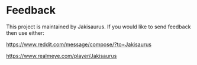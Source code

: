 # Feedback

This project is maintained by Jakisaurus. If you would like to send feedback then use either:

https://www.reddit.com/message/compose/?to=Jakisaurus

https://www.realmeye.com/player/Jakisaurus